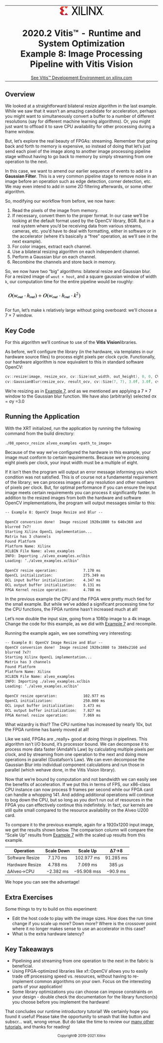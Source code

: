 ﻿<table class="sphinxhide" width="100%">
 <tr width="100%">
    <td align="center"><img src="https://raw.githubusercontent.com/Xilinx/Image-Collateral/main/xilinx-logo.png" width="30%"/><h1>2020.2 Vitis™ - Runtime and System Optimization<br />Example 8: Image Processing Pipeline with Vitis Vision</h1>
    <a href="https://www.xilinx.com/products/design-tools/vitis.html">See Vitis™ Development Environment on xilinx.com</a>
    </td>
 </tr>
</table>

## Overview

We looked at a straightforward bilateral resize algorithm in the last example.  While we saw that it wasn’t
an amazing candidate for acceleration, perhaps you might want to simultaneously convert a buffer to a number
of different resolutions (say for different machine learning algorithms).  Or, you might just want to offload
it to save CPU availability for other processing during a frame window.

But, let’s explore the real beauty of FPGAs: streaming.  Remember that going back and forth to memory is
expensive, so instead of doing that let’s just send each pixel of the image along to another image processing
pipeline stage without having to go back to memory by simply streaming from one operation to the next.

In this case, we want to amend our earlier sequence of events to add in a **Gaussian Filter**.  This is a
very common pipeline stage to remove noise in an image before an operation such as edge detection, corner
detection, etc.  We may even intend to add in some 2D filtering afterwards, or some other algorithm.

So, modifying our workflow from before, we now have:

1. Read the pixels of the image from memory.
2. If necessary, convert them to the proper format. In our case we’ll be looking at the default format used
   by the OpenCV library, BGR. But in a real system where you’d be receiving data from various streams,
   cameras, etc. you’d have to deal with formatting, either in software or in the accelerator (where it’s
   basically a “free” operation, as we’ll see in the next example).
3. For color images, extract each channel.
4. Use a bilateral resizing algorithm on each independent channel.
5. Perform a Gaussian blur on each channel.
6. Recombine the channels and store back in memory.

So, we now have two “big” algorithms: bilateral resize and Gaussian blur. For a resized image of `wout × hout`,
and a square gaussian window of width `k`, our computation time for the entire pipeline would be roughly:

![Image Processing Time](./images/08-formula-1.jpg)

For fun, let’s make `k` relatively large without going overboard: we’ll choose a 7 × 7 window.

## Key Code

For this algorithm we’ll continue to use of the **Vitis Vision**libraries.

As before, we’ll configure the library (in the hardware, via templates in our hardware source files) to process eight pixels per clock cycle.  Functionally, our hardware algorithm is now equivalent to this in standard software OpenCV:

```cpp
cv::resize(image, resize_ocv, cv::Size(out_width, out_height), 0, 0, CV_INTER_LINEAR);
cv::GaussianBlur(resize_ocv, result_ocv, cv::Size(7, 7), 3.0f, 3.0f, cv::BORDER_CONSTANT);
```

We’re resizing as in [Example 7](./07-image-resizing-with-vitis-vision.md), and as we mentioned are applying a
7 × 7 window to the Gaussian blur function.  We have also (arbitrarily) selected &sigma;x = &sigma;y =3.0

## Running the Application

With the XRT initialized, run the application by running the following command from the build directory:

`./08_opencv_resize alveo_examples <path_to_image>`

Because of the way we’ve configured the hardware in this example, your image must conform to certain requirements.  Because we’re processing eight pixels per clock, your input width must be a multiple of eight.

If it isn't then the program will output an error message informing you which condition was not satisfied.  This is of course not a fundamental requirement of the library; we can process images of any resolution and other numbers of pixels per clock.  But, for optimal performance if you can ensure the input image meets certain requirements you can process it significantly faster.  In addition to the resized images from both the hardware and software OpenCV implementations, the program will output messages similar to this:

```
-- Example 8: OpenCV Image Resize and Blur --

OpenCV conversion done!  Image resized 1920x1080 to 640x360 and blurred 7x7!
Starting Xilinx OpenCL implementation...
Matrix has 3 channels
Found Platform
Platform Name: Xilinx
XCLBIN File Name: alveo_examples
INFO: Importing ./alveo_examples.xclbin
Loading: ’./alveo_examples.xclbin’

OpenCV resize operation:            7.170 ms
OpenCL initialization:              275.349 ms
OCL input buffer initialization:    4.347 ms
OCL output buffer initialization:   0.131 ms
FPGA Kernel resize operation:       4.788 ms
```

In the previous example the CPU and the FPGA were pretty much tied for the small example.  But while we’ve added a significant processing time for the CPU functions, the FPGA runtime hasn’t increased much at all!

Let’s now double the input size, going from a 1080p image to a 4k image.  Change the code for this example, as we did with [Example 7](./07-image-resizing-with-vitis-vision.md) and recompile.

Running the example again, we see something very interesting:

```
-- Example 8: OpenCV Image Resize and Blur --
OpenCV conversion done!  Image resized 1920x1080 to 3840x2160 and blurred 7x7!
Starting Xilinx OpenCL implementation...
Matrix has 3 channels
Found Platform
Platform Name: Xilinx
XCLBIN File Name: alveo_examples
INFO: Importing ./alveo_examples.xclbin
Loading: ’./alveo_examples.xclbin’

OpenCV resize operation:            102.977 ms
OpenCL initialization:              250.000 ms
OCL input buffer initialization:    3.473 ms
OCL output buffer initialization:   7.827 ms
FPGA Kernel resize operation:       7.069 ms
```

What wizardry is this!? The CPU runtime has increased by nearly 10x, but the FPGA runtime has barely moved at
all!

Like we said, FPGAs are _really+ good at doing things in pipelines.  This algorithm isn’t I/O bound, it’s
processor bound.  We can decompose it to process more data faster (Amdahl’s Law) by calculating multiple
pixels per clock, and by streaming from one operation to the next and doing more operations in parallel
(Gustafson’s Law).  We can even decompose the Gaussian Blur into individual component calculations and run
those in parallel (which wehave done, in the Vitis Vision library).

Now that we’re bound by computation and not bandwidth we can easily see the benefits of acceleration.  If we
put this in terms of FPS, our x86-class CPU instance can now process 9 frames per second while our FPGA card
can handle a whopping 141.  And adding additional operations will continue to bog down the CPU, but so long
as you don’t run out of resources in the FPGA you can effectively continue this indefinitely.  In fact, our
kernels are still quite small compared to the resource availability on the Alveo U200 card.

To compare it to the previous example, again for a 1920x1200 input image, we get the results shown below.
The comparison column will compare the “Scale Up” results from
[Example 7](./07-image-resizing-with-vitis-vision.md) with the scaled up results from this example.

| Operation             | Scale Down |  Scale Up   | &Delta;7&rarr;8 |
| --------------------- | :--------: | :---------: | :-------------: |
| Software Resize       |  7.170 ms  | 102.977 ms  |    91.285 ms    |
| Hardware Resize       |  4.788 ms  |  7.069 ms   |  385 &micro;s   |
| &Delta;Alveo&rarr;CPU | −2.382 ms  | −95.908 mss |    −90.9 ms     |

We hope you can see the advantage!

## Extra Exercises

Some things to try to build on this experiment:

- Edit the host code to play with the image sizes.  How does the run time change if you scale up more?  Down
  more?  Where is the crossover point where it no longer makes sense to use an accelerator in this case?
- What is the extra hardware latency?

## Key Takeaways

- Pipelining and streaming from one operation to the next in the fabric is beneficial.
- Using FPGA-optimized libraries like xf::OpenCV allows you to easily trade off processing speed vs.
  resources, without having to re-implement common algorithms on your own.  Focus on the interesting parts of
  your application!
- Some library optimizations you can choose can impose constraints on your design - double check the
  documentation for the library function(s) you choose before you implement the hardware!


That concludes our runtime introductory tutorial! We certainly hope you found it useful! Please
take the opportunity to smash that like button and subscr... wait, wrong venue. But do take the
time to review our [many other tutorials](../README.md), and thanks for reading!

<p class="sphinxhide" align="center"><sup>Copyright&copy; 2019-2021 Xilinx</sup></p>
